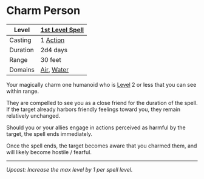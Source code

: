 # Charm Person

| Level    | [1st Level Spell](1st%20Level%20Spells.md)                                         |
| -------- | ---------------------------------------------------------------------------------- |
| Casting  | 1 [Action](../../../../Game%20Procedures/Action.md)                                |
| Duration | 2d4 days                                                                           |
| Range    | 30 feet                                                                            |
| Domains  | [Air](../../../Spell%20Domains/Air.md), [Water](../../../Spell%20Domains/Water.md) |

Your magically charm one humanoid who is [Level](../../../../Player%20Characters/Derived%20Statistics/Level.md) 2 or less that you can see within range.

They are compelled to see you as a close friend for the duration of the spell. If the target already harbors friendly feelings toward you, they remain relatively unchanged.

Should you or your allies engage in actions perceived as harmful by the target, the spell ends immediately.

Once the spell ends, the target becomes aware that you charmed them, and will likely become hostile / fearful.

---
*Upcast: Increase the max level by 1 per spell level.*
